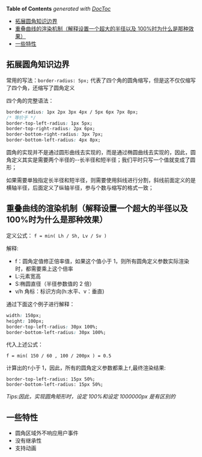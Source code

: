 <!-- START doctoc generated TOC please keep comment here to allow auto update -->
<!-- DON'T EDIT THIS SECTION, INSTEAD RE-RUN doctoc TO UPDATE -->
**Table of Contents**  *generated with [DocToc](https://github.com/thlorenz/doctoc)*

- [拓展圆角知识边界](#%E6%8B%93%E5%B1%95%E5%9C%86%E8%A7%92%E7%9F%A5%E8%AF%86%E8%BE%B9%E7%95%8C)
- [重叠曲线的渲染机制（解释设置一个超大的半径以及 100%时为什么是那种效果）](#%E9%87%8D%E5%8F%A0%E6%9B%B2%E7%BA%BF%E7%9A%84%E6%B8%B2%E6%9F%93%E6%9C%BA%E5%88%B6%E8%A7%A3%E9%87%8A%E8%AE%BE%E7%BD%AE%E4%B8%80%E4%B8%AA%E8%B6%85%E5%A4%A7%E7%9A%84%E5%8D%8A%E5%BE%84%E4%BB%A5%E5%8F%8A-100%25%E6%97%B6%E4%B8%BA%E4%BB%80%E4%B9%88%E6%98%AF%E9%82%A3%E7%A7%8D%E6%95%88%E6%9E%9C)
- [一些特性](#%E4%B8%80%E4%BA%9B%E7%89%B9%E6%80%A7)

<!-- END doctoc generated TOC please keep comment here to allow auto update -->

## 拓展圆角知识边界

常用的写法：`border-radius: 5px;` 代表了四个角的圆角缩写，但是这不仅仅缩写了四个角，还缩写了圆角定义

四个角的完整语法：

```css
border-radius: 1px 2px 3px 4px / 5px 6px 7px 8px;
/* 等价于 */
border-top-left-radius: 1px 5px;
border-top-right-radius: 2px 6px;
border-bottom-right-radius: 3px 7px;
border-bottom-left-radius: 4px 8px;
```

圆角的实现并不是通过圆形曲线去实现的，而是通过椭圆曲线去实现的，因此，圆角定义其实是需要两个半径的--长半径和短半径；我们平时只写一个值就变成了圆形；

如果需要单独指定长半径和短半径，则需要使用斜线进行分割，斜线前面定义的是横轴半径，后面定义了纵轴半径，参与个数与缩写的格式一致；

## 重叠曲线的渲染机制（解释设置一个超大的半径以及 100%时为什么是那种效果）

定义公式： `f = min( Lh / Sh, Lv / Sv )`

解释:

- f：圆角定值修正倍率值，如果这个值小于 1，则所有圆角定义参数实际渲染时，都需要乘上这个倍率
- L:元素宽高
- S:椭圆直径（半径参数值的 2 倍）
- v/h 角标：标识方向(h:水平、v：垂直)

通过下面这个例子进行解释：

```css
width: 150px;
height: 100px;
border-top-left-radius: 30px 100%;
border-bottom-left-radius: 30px 100%;
```

代入上述公式：

```
f = min( 150 / 60 , 100 / 200px ) = 0.5
```

计算出的`f`小于 1，因此，所有的圆角定义参数都乘上`f`,最终渲染结果:

```
border-top-left-radius: 15px 50%;
border-bottom-left-radius: 15px 50%;
```

_Tips:因此，实现圆角矩形时，设定 100%和设定 1000000px 是有区别的_

## 一些特性

- 圆角区域外不响应用户事件
- 没有继承性
- 支持动画

